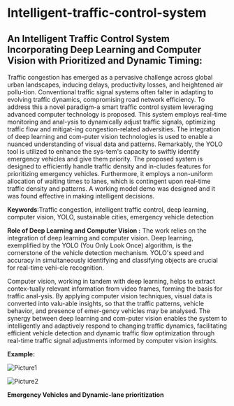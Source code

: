 # Intelligent-traffic-control-system
An Intelligent Traffic Control System Incorporating Deep Learning and Computer Vision with Prioritized and Dynamic Timing:
--------------------------------------------------------------------------------------------------------------------------

Traffic congestion has emerged as a pervasive challenge across global urban landscapes, inducing delays, productivity losses, and heightened air pollu-tion. Conventional traffic signal systems often falter in adapting to evolving traffic dynamics, compromising road network efficiency. To address this a novel paradigm-a smart traffic control system leveraging advanced computer technology is proposed. This system employs real-time monitoring and anal-ysis to dynamically adjust traffic signals, optimizing traffic flow and mitigat-ing congestion-related adversities. The integration of deep learning and com-puter vision technologies is used to enable a nuanced understanding of visual data and patterns. Remarkably, the YOLO tool is utilized to enhance the sys-tem's capacity to swiftly identify emergency vehicles and give them priority. The proposed system is designed to efficiently handle traffic density and in-cludes features for prioritizing emergency vehicles. Furthermore, it employs a non-uniform allocation of waiting times to lanes, which is contingent upon real-time traffic density and patterns. A working model demo was designed and it was found effective in making intelligent decisions.

**Keywords**:Traffic congestion, intelligent traffic control, deep learning, computer vision, YOLO, sustainable cities, emergency vehicle detection

**Role of Deep Learning and Computer Vision :**
The work relies on the integration of deep learning and computer vision. Deep learning, exemplified by the YOLO (You Only Look Once) algorithm, is the cornerstone of the vehicle detection mechanism. YOLO's speed and accuracy in simultaneously identifying and classifying objects are crucial for real-time vehi-cle recognition.

Computer vision, working in tandem with deep learning, helps to extract contex-tually relevant information from video frames, forming the basis for traffic anal-ysis. By applying computer vision techniques, visual data is converted into valu-able insights, so that the traffic patterns, vehicle behavior, and presence of emer-gency vehicles may be analysed. The synergy between deep learning and com-puter vision enables the system to intelligently and adaptively respond to changing traffic dynamics, facilitating efficient vehicle detection and dynamic traffic flow optimization through real-time traffic signal adjustments informed by computer vision insights.

**Example:**

![Picture1](https://github.com/anuvindmp/Intelligent-traffic-control-system/assets/112715229/420d08e7-6f59-48fd-b0a2-86672adad9cf)

![Picture2](https://github.com/anuvindmp/Intelligent-traffic-control-system/assets/112715229/39b8013a-3d9e-4f8a-a9f9-755f8906ec38)

**Emergency Vehicles and Dynamic-lane prioritization**
